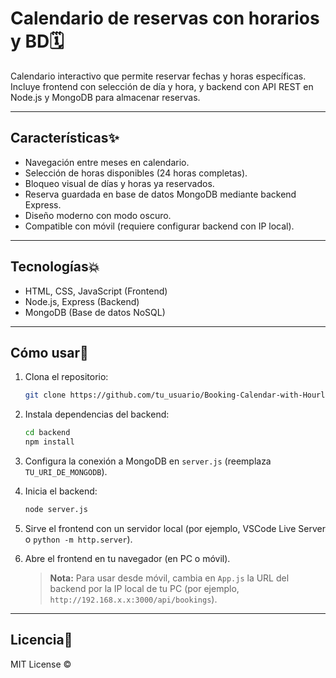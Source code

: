 # Calendario de reservas con horarios y BD🗓️

Calendario interactivo que permite reservar fechas y horas específicas.  
Incluye frontend con selección de día y hora, y backend con API REST en Node.js y MongoDB para almacenar reservas.

---

## Características✨

- Navegación entre meses en calendario.  
- Selección de horas disponibles (24 horas completas).  
- Bloqueo visual de días y horas ya reservados.  
- Reserva guardada en base de datos MongoDB mediante backend Express.  
- Diseño moderno con modo oscuro.  
- Compatible con móvil (requiere configurar backend con IP local).

---

## Tecnologías💥

- HTML, CSS, JavaScript (Frontend)  
- Node.js, Express (Backend)  
- MongoDB (Base de datos NoSQL)

---

## Cómo usar🤔

1. Clona el repositorio:

   ```bash
   git clone https://github.com/tu_usuario/Booking-Calendar-with-Hourly-Reservations.git
   ```

2. Instala dependencias del backend:

   ```bash
   cd backend
   npm install
   ```

3. Configura la conexión a MongoDB en `server.js` (reemplaza `TU_URI_DE_MONGODB`).

4. Inicia el backend:

   ```bash
   node server.js
   ```

5. Sirve el frontend con un servidor local (por ejemplo, VSCode Live Server o `python -m http.server`).

6. Abre el frontend en tu navegador (en PC o móvil).  
   > **Nota:** Para usar desde móvil, cambia en `App.js` la URL del backend por la IP local de tu PC (por ejemplo, `http://192.168.x.x:3000/api/bookings`).

---

## Licencia💜

MIT License ©

```
